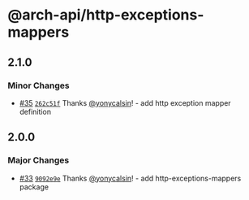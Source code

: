 # @arch-api/http-exceptions-mappers

## 2.1.0

### Minor Changes

- [#35](https://github.com/yonycalsin/arch-api/pull/35) [`262c51f`](https://github.com/yonycalsin/arch-api/commit/262c51fd29e6a55318b3ff1fd41be637be822c8e) Thanks [@yonycalsin](https://github.com/yonycalsin)! - add http exception mapper definition

## 2.0.0

### Major Changes

- [#33](https://github.com/yonycalsin/arch-api/pull/33) [`9092e9e`](https://github.com/yonycalsin/arch-api/commit/9092e9efefc8cbe2d009672081782a06dca948a0) Thanks [@yonycalsin](https://github.com/yonycalsin)! - add http-exceptions-mappers package
